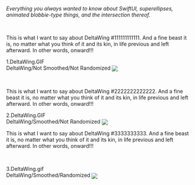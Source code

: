*Everything you always wanted to know about SwiftUI, superellipses, animated blobbie-type things, and the intersection thereof.*

<br/>

This is what I want to say about DeltaWing #111111111111. And a fine beast it is, no matter what you think of it and its kin, in life previous and left afterward. In other words, onward!!!

1.DeltaWing.GIF
<br/>
DeltaWing/Not Smoothed/Not Randomized
<img align="center" src="_GIFs/1.DeltaWing.gif" width="667">


<br/>

This is what I want to say about DeltaWing #2222222222222. And a fine beast it is, no matter what you think of it and its kin, in life previous and left afterward. In other words, onward!!!

2.DeltaWing.GIF
<br/>
DeltaWing/Smoothed/Not Randomized
<img align="center" src="_GIFs/2.DeltaWing.gif" width="667">

This is what I want to say about DeltaWing #3333333333. And a fine beast it is, no matter what you think of it and its kin, in life previous and left afterward. In other words, onward!!!

<br/>

3.DeltaWing.gif
<br/>
DeltaWing/Smoothed/Randomized
<img align="center" src="_GIFs/4.DeltaWing.gif" width="667">


<!--
<img src="GIFs/LayersChooser(iPhone14).PNG" height="500">
->

<br/>

Here's a **`SuperEllipse`** `Shape` object with 6 vertices. The odd-numbered vertices are shown in red, the even-numbered one in blue. Just because.

When we calculate the coordinates of the vertices (a `[CGPoint]` array), we can also calculate the normal vector at each of the vertices.

This project is an exploration of how to animate a family of superellipse-based curves in SwiftUI. Actually it's a bit more general than that: the project shows how to animate between any superellipse-based curve, defined for our purposes as a `[CGPoint, CGVector]` array, where the `CGPoints` are the calculated vertices of the superellipse and the `CGVectors` are their corresponding normals, or orthogonals, and any secondary curve you can derive algorithmically from the first, eg using a simple mapping or transformation. 

`BezierBlobs` runs on both iPhone and the iPad. The user experience at present is better on iPad, due to some unresolved issues that occur when changing orientation between landscape and portrait on the phone. To be fixed (hopefully) ...

Enjoy!
